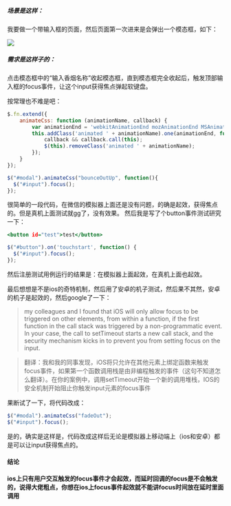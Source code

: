 ##### 场景是这样：
我要做一个带输入框的页面，然后页面第一次进来是会弹出一个模态框，如下：



![](http://upload-images.jianshu.io/upload_images/2838289-5f300b8054daac90.png?imageMogr2/auto-orient/strip%7CimageView2/2/w/1240)


##### 需求是这样子的：
点击模态框中的“输入香烟名称”收起模态框，直到模态框完全收起后，触发顶部输入框的focus事件，让这个input获得焦点弹起软键盘。

按常理也不难是吧：
```js
$.fn.extend({
    animateCss: function (animationName, callback) {
        var animationEnd = 'webkitAnimationEnd mozAnimationEnd MSAnimationEnd oanimationend animationend';
        this.addClass('animated ' + animationName).one(animationEnd, function() {
            callback && callback.call(this);
            $(this).removeClass('animated ' + animationName);
        });
    }
});

$("#modal").animateCss("bounceOutUp", function(){
  $("#input").focus();
});
```
很简单的一段代码，在微信的模拟器上面还是没有问题，的确是起效，获得焦点的。但是真机上面测试就gg了，没有效果。
然后我是写了个button事件测试研究一下：
```htm
<button id="test">test</button>
```
```js
$("#button").on('touchstart', function() {
  $("#input").focus();
});
```
然后注册测试用例运行的结果是：在模拟器上面起效，在真机上面也起效。

最后想想是不是ios的奇特机制，然后用了安卓的机子测试，然后果不其然，安卓的机子是起效的，然后google了一下：
>my colleagues and I found that iOS will only allow focus to be triggered on other elements, from within a function, if the first function in the call stack was triggered by a non-programmatic event. In your case, the call to setTimeout starts a new call stack, and the security mechanism kicks in to prevent you from setting focus on the input.

>翻译：我和我的同事发现，iOS将只允许在其他元素上绑定函数来触发focus事件，如果第一个函数调用栈是由非编程触发的事件（这句不知道怎么翻译）。在你的案例中，调用setTimeout开始一个新的调用堆栈，IOS的安全机制开始阻止你触发input元素的focus事件

果断试了一下，将代码改成：
```js
$("#modal").animateCss("fadeOut");
$("#input").focus();
```
是的，确实是这样是，代码改成这样后无论是模拟器上移动端上（ios和安卓）都是可以让input获得焦点的。

#### 结论
**ios上只有用户交互触发的focus事件才会起效，而延时回调的focus是不会触发的，说得大佬粗点，你想在ios上focus事件起效就不能讲focus时间放在延时里面调用**
